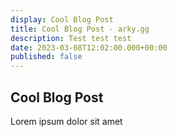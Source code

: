 ```yaml
---
display: Cool Blog Post
title: Cool Blog Post - arky.gg
description: Test test test
date: 2023-03-08T12:02:00.000+00:00
published: false
---
```


## Cool Blog Post

Lorem ipsum dolor sit amet
